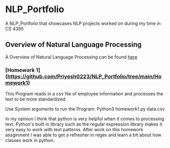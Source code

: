 # NLP_Portfolio
A NLP_Portfolio that showcases NLP projects worked on during my time in CS 4395

## Overview of Natural Language Processing
A Overview of Natural Language Processing can be found [here](https://github.com/Priyesh0223/NLP_Portfolio/blob/main/Overview%20of%20NLP.pdf)

### [Homework 1] (https://github.com/Priyesh0223/NLP_Portfolio/tree/main/Homework1)

This Program reads in a csv file of employee information and processes the text to be more standardized

Use System arguments to run the Program: Python3 homework1.py data.csv

In my opinion I think that python is very helpful when it comes to processing text. Python's built in library such as the regular expression library makes it very easy to work with text patterns. After work on this homework assginment I was able to get a refresher in regex and learn a bit about how classes work in python. 
